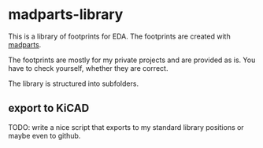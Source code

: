 # madparts-library
This is a library of footprints for EDA. The footprints are created with [madparts](https://github.com/andete/madparts).

The footprints are mostly for my private projects and are provided as is. You have to check yourself, whether they are correct.

The library is structured into subfolders.

## export to KiCAD
TODO: write a nice script that exports to my standard library positions or maybe even to github.
